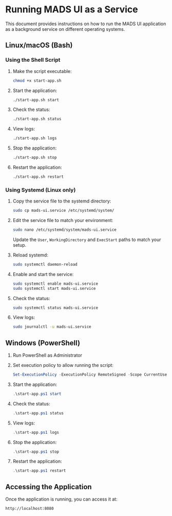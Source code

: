 # Running MADS UI as a Service

This document provides instructions on how to run the MADS UI application as a background service on different operating systems.

## Linux/macOS (Bash)

### Using the Shell Script

1. Make the script executable:
   ```bash
   chmod +x start-app.sh
   ```

2. Start the application:
   ```bash
   ./start-app.sh start
   ```

3. Check the status:
   ```bash
   ./start-app.sh status
   ```

4. View logs:
   ```bash
   ./start-app.sh logs
   ```

5. Stop the application:
   ```bash
   ./start-app.sh stop
   ```

6. Restart the application:
   ```bash
   ./start-app.sh restart
   ```

### Using Systemd (Linux only)

1. Copy the service file to the systemd directory:
   ```bash
   sudo cp mads-ui.service /etc/systemd/system/
   ```

2. Edit the service file to match your environment:
   ```bash
   sudo nano /etc/systemd/system/mads-ui.service
   ```
   
   Update the `User`, `WorkingDirectory` and `ExecStart` paths to match your setup.

3. Reload systemd:
   ```bash
   sudo systemctl daemon-reload
   ```

4. Enable and start the service:
   ```bash
   sudo systemctl enable mads-ui.service
   sudo systemctl start mads-ui.service
   ```

5. Check the status:
   ```bash
   sudo systemctl status mads-ui.service
   ```

6. View logs:
   ```bash
   sudo journalctl -u mads-ui.service
   ```

## Windows (PowerShell)

1. Run PowerShell as Administrator

2. Set execution policy to allow running the script:
   ```powershell
   Set-ExecutionPolicy -ExecutionPolicy RemoteSigned -Scope CurrentUser
   ```

3. Start the application:
   ```powershell
   .\start-app.ps1 start
   ```

4. Check the status:
   ```powershell
   .\start-app.ps1 status
   ```

5. View logs:
   ```powershell
   .\start-app.ps1 logs
   ```

6. Stop the application:
   ```powershell
   .\start-app.ps1 stop
   ```

7. Restart the application:
   ```powershell
   .\start-app.ps1 restart
   ```

## Accessing the Application

Once the application is running, you can access it at:

```
http://localhost:8080
``` 
